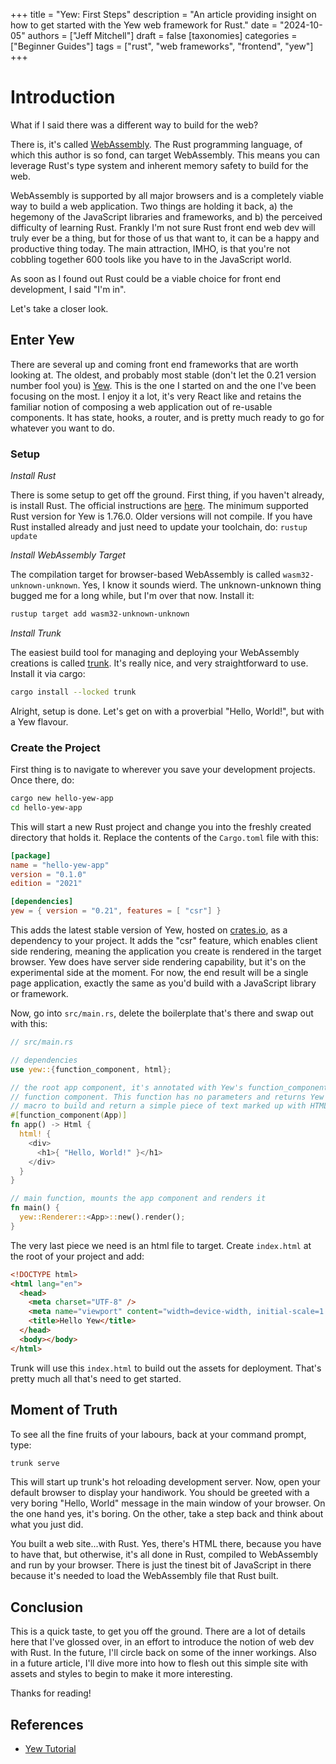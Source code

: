 +++
title = "Yew: First Steps"
description = "An article providing insight on how to get started with the Yew web framework for Rust."
date = "2024-10-05"
authors = ["Jeff Mitchell"]
draft = false
[taxonomies]
categories = ["Beginner Guides"]
tags = ["rust", "web frameworks", "frontend", "yew"]
+++

# Introduction

What if I said there was a different way to build for the web?

There is, it's called [WebAssembly](https://webassembly.org/). The Rust programming language, of which this author is so fond, can target WebAssembly. This means you can leverage Rust's type system and inherent memory safety to build for the web.

WebAssembly is supported by all major browsers and is a completely viable way to build a web application. Two things are holding it back, a) the hegemony of the JavaScript libraries and frameworks, and b) the perceived difficulty of learning Rust. Frankly I'm not sure Rust front end web dev will truly ever be a thing, but for those of us that want to, it can be a happy and productive thing today. The main attraction, IMHO, is that you're not cobbling together 600 tools like you have to in the JavaScript world.

As soon as I found out Rust could be a viable choice for front end development, I said "I'm in".

Let's take a closer look.

## Enter Yew

There are several up and coming front end frameworks that are worth looking at. The oldest, and probably most stable (don't let the 0.21 version number fool you) is [Yew](https://yew.rs). This is the one I started on and the one I've been focusing on the most. I enjoy it a lot, it's very React like and retains the familiar notion of composing a web application out of re-usable components. It has state, hooks, a router, and is pretty much ready to go for whatever you want to do.

### Setup

*Install Rust*

There is some setup to get off the ground. First thing, if you haven't already, is install Rust. The official instructions are [here](https://www.rust-lang.org/tools/install). The minimum supported Rust version for Yew is 1.76.0. Older versions will not compile. If you have Rust installed already and just need to update your toolchain, do: `rustup update`

*Install WebAssembly Target*

The compilation target for browser-based WebAssembly is called `wasm32-unknown-unknown`. Yes, I know it sounds wierd. The unknown-unknown thing bugged me for a long while, but I'm over that now. Install it:

```bash
rustup target add wasm32-unknown-unknown
```

*Install Trunk*

The easiest build tool for managing and deploying your WebAssembly creations is called [trunk](https://trunkrs.dev). It's really nice, and very straightforward to use. Install it via cargo:

```bash
cargo install --locked trunk
```

Alright, setup is done. Let's get on with a proverbial "Hello, World!", but with a Yew flavour.

### Create the Project

First thing is to navigate to wherever you save your development projects. Once there, do:

```bash
cargo new hello-yew-app
cd hello-yew-app
```

This will start a new Rust project and change you into the freshly created directory that holds it. Replace the contents of the `Cargo.toml` file with this:

```toml
[package]
name = "hello-yew-app"
version = "0.1.0"
edition = "2021"

[dependencies]
yew = { version = "0.21", features = [ "csr"] }
```

This adds the latest stable version of Yew, hosted on [crates.io](https://crates.io), as a dependency to your project. It adds the "csr" feature, which enables client side rendering, meaning the application you create is rendered in the target browser. Yew does have server side rendering capability, but it's on the experimental side at the moment. For now, the end result will be a single page application, exactly the same as you'd build with a JavaScript library or framework.

Now, go into `src/main.rs`, delete the boilerplate that's there and swap out with this:

```rust
// src/main.rs

// dependencies
use yew::{function_component, html};

// the root app component, it's annotated with Yew's function_component macro, which marks it as a 
// function component. This function has no parameters and returns Yew's Html type. We use Yew's html! 
// macro to build and return a simple piece of text marked up with HTML.
#[function_component(App)]
fn app() -> Html {
  html! {
    <div>
      <h1>{ "Hello, World!" }</h1>
    </div>
  }
}

// main function, mounts the app component and renders it
fn main() {
  yew::Renderer::<App>::new().render();
}
```

The very last piece we need is an html file to target. Create `index.html` at the root of your project and add:

```html
<!DOCTYPE html>
<html lang="en">
  <head>
    <meta charset="UTF-8" />
    <meta name="viewport" content="width=device-width, initial-scale=1.0" />
    <title>Hello Yew</title>
  </head>
  <body></body>
</html>
```

Trunk will use this `index.html` to build out the assets for deployment. That's pretty much all that's need to get started.

## Moment of Truth

To see all the fine fruits of your labours, back at your command prompt, type:

```bash
trunk serve
```

This will start up trunk's hot reloading development server. Now, open your default browser to display your handiwork. You should be greeted with a very boring "Hello, World" message in the main window of your browser. On the one hand yes, it's boring. On the other, take a step back and think about what you just did.

You built a web site...with Rust. Yes, there's HTML there, because you have to have that, but otherwise, it's all done in Rust, compiled to WebAssembly and run by your browser. There is just the tinest bit of JavaScript in there because it's needed to load the WebAssembly file that Rust built.

## Conclusion

This is a quick taste, to get you off the ground. There are a lot of details here that I've glossed over, in an effort to introduce the notion of web dev with Rust. In the future, I'll circle back on some of the inner workings. Also in a future article, I'll dive more into how to flesh out this simple site with assets and styles to begin to make it more interesting.

Thanks for reading!

## References

- [Yew Tutorial](https://yew.rs/docs/tutorial)
